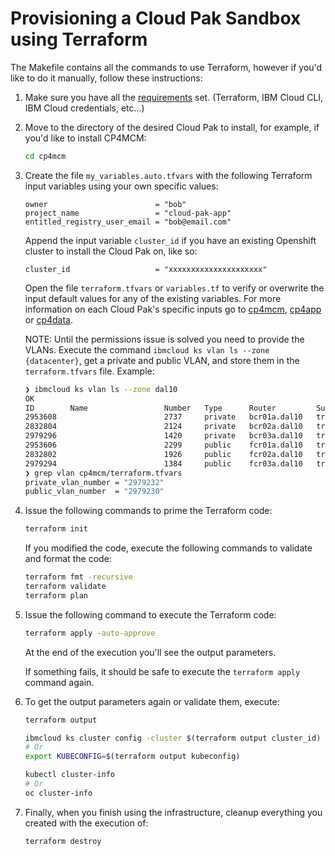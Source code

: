 # Provisioning a Cloud Pak Sandbox using Terraform

The Makefile contains all the commands to use Terraform, however if you'd like to do it manually, follow these instructions:

1. Make sure you have all the [requirements](./README.md#requirements) set. (Terraform, IBM Cloud CLI, IBM Cloud credentials, etc...)

2. Move to the directory of the desired Cloud Pak to install, for example, if you'd like to install CP4MCM:

   ```bash
   cd cp4mcm
   ```

3. Create the file `my_variables.auto.tfvars` with the following Terraform input variables using your own specific values:

   ```hcl
   owner                        = "bob"
   project_name                 = "cloud-pak-app"
   entitled_registry_user_email = "bob@email.com"
   ```

   Append the input variable `cluster_id` if you have an existing Openshift cluster to install the Cloud Pak on, like so:

   ```hcl
   cluster_id                   = "xxxxxxxxxxxxxxxxxxxxx"
   ```

   Open the file `terraform.tfvars` or `variables.tf` to verify or overwrite the input default values for any of the existing variables. For more information on each Cloud Pak's specific inputs go to [cp4mcm](cp4mcm/README.md), [cp4app](cp4app/README.md) or [cp4data](cp4data_3.5/README.md).

   NOTE: Until the permissions issue is solved you need to provide the VLANs. Execute the command `ibmcloud ks vlan ls --zone {datacenter}`, get a private and public VLAN, and store them in the `terraform.tfvars` file. Example:

   ```bash
   ❯ ibmcloud ks vlan ls --zone dal10
   OK
   ID        Name                 Number   Type      Router         Supports Virtual Workers
   2953608                        2737     private   bcr01a.dal10   true
   2832804                        2124     private   bcr02a.dal10   true
   2979296                        1420     private   bcr03a.dal10   true
   2953606                        2299     public    fcr01a.dal10   true
   2832802                        1926     public    fcr02a.dal10   true
   2979294                        1384     public    fcr03a.dal10   true
   ❯ grep vlan cp4mcm/terraform.tfvars
   private_vlan_number = "2979232"
   public_vlan_number  = "2979230"
   ```

4. Issue the following commands to prime the Terraform code:

   ```bash
   terraform init
   ```

   If you modified the code, execute the following commands to validate and format the code:

   ```bash
   terraform fmt -recursive
   terraform validate
   terraform plan
   ```

5. Issue the following command to execute the Terraform code:

   ```bash
   terraform apply -auto-approve
   ```

   At the end of the execution you'll see the output parameters.

   If something fails, it should be safe to execute the `terraform apply` command again.

6. To get the output parameters again or validate them, execute:

   ```bash
   terraform output

   ibmcloud ks cluster config -cluster $(terraform output cluster_id)
   # Or
   export KUBECONFIG=$(terraform output kubeconfig)

   kubectl cluster-info
   # Or
   oc cluster-info
   ```

7. Finally, when you finish using the infrastructure, cleanup everything you created with the execution of:

   ```bash
   terraform destroy
   ```
